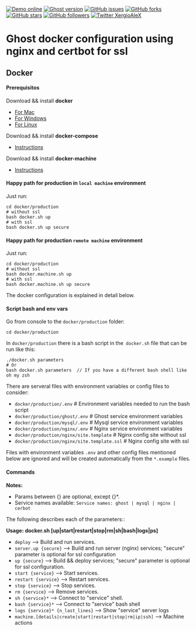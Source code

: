 [![Demo online](https://img.shields.io/badge/live%20demo-online-brightgreen.svg)](https://blog.xergioalex.com/)
[![Ghost version](https://img.shields.io/badge/ghost%20release-%3E%3D%201.0.0-blue.svg)](https://github.com/TryGhost/Ghost)
[![GitHub issues](https://img.shields.io/github/issues/xergioalex/ghostDocker.svg)](https://github.com/xergioalex/ghostDocker/issues)
[![GitHub forks](https://img.shields.io/github/forks/xergioalex/ghostDocker.svg)](https://github.com/xergioalex/ghostDocker/network)
[![GitHub stars](https://img.shields.io/github/stars/xergioalex/ghostDocker.svg?style=social&label=Star)](https://github.com/xergioalex/ghostDocker/)
[![GitHub followers](https://img.shields.io/github/followers/xergioalex.svg?style=social&label=Follow)]()
[![Twitter XergioAleX](https://img.shields.io/twitter/url/http/shields.io.svg?style=social)](https://twitter.com/xergioalex)


# Ghost docker configuration using nginx and certbot for ssl #

## Docker

#### Prerequisitos

Download && install **docker**
- [For Mac](https://download.docker.com/mac/stable/Docker.dmg)
- [For Windows](https://download.docker.com/win/stable/InstallDocker.msi)
- [For Linux](https://docs.docker.com/engine/getstarted/step_one/#docker-for-linux)

Download && install **docker-compose**
- [Instructions](https://docs.docker.com/compose/install/)

Download && install **docker-machine**
- [Instructions](https://docs.docker.com/machine/install-machine/)


#### Happy path for production in `local machine` environment

Just run:
```
cd docker/production
# without ssl
bash docker.sh up
# with ssl
bash docker.sh up secure
```

#### Happy path for production `remote machine` environment

Just run:
```
cd docker/production
# without ssl
bash docker.machine.sh up
# with ssl
bash docker.machine.sh up secure
```

The docker configuration is explained in detail below.

#### Script bash and env vars

Go from console to the `docker/production` folder:
```
cd docker/production
```

In `docker/production` there is a bash script in the` docker.sh` file that can be run like this:
```
./docker.sh parameters
# Or
bash docker.sh parameters  // If you have a different bash shell like oh my zsh
```

There are serveral files with environment variables or config files to consider:
- `docker/production/.env` # Environment variables needed to run the bash script
- `docker/production/ghost/.env` # Ghost service environment variables
- `docker/production/mysql/.env` # Mysql service environment variables
- `docker/production/nginx/.env` # Nginx service environment variables
- `docker/production/nginx/site.template` # Nginx config site without ssl
- `docker/production/nginx/site.template.ssl` # Nginx config site with ssl

Files with environment variables `.env` and other config files mentioned below are ignored and will be created automatically from the `*.example` files.

#### Commands

**Notes:**
- Params between {} are optional, except {}*.
- Service names available: `Service names: ghost | mysql | nginx | cerbot`

The following describes each of the parameters::

**Usage: docker.sh [up|start|restart|stop|rm|sh|bash|logs|ps]**
* `deploy` --> Build and run services.
* `server.up {secure}` --> Build and run server (nginx) services; "secure" parameter is optional for ssl configuration
* `up {secure}` --> Build && deploy services; "secure" parameter is optional for ssl configuration.
* `start {service}` --> Start services.
* `restart {service}` --> Restart services.
* `stop {service}` --> Stop services.
* `rm {service}` --> Remove services.
* `sh {service}*` --> Connect to "service" shell.
* `bash {service}*` --> Connect to "service" bash shell
* `logs {service}* {n_last_lines}` --> Show "service" server logs
* `machine.[details|create|start|restart|stop|rm|ip|ssh]` --> Machine actions
